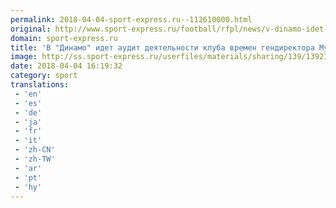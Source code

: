 ```yaml
---
permalink: 2018-04-04-sport-express.ru--112610000.html
original: http://www.sport-express.ru/football/rfpl/news/v-dinamo-idet-audit-deyatelnosti-kluba-vremen-gendirektora-muraveva-1392352/
domain: sport-express.ru
title: 'В "Динамо" идет аудит деятельности клуба времен гендиректора Муравьева'
image: http://ss.sport-express.ru/userfiles/materials/sharing/139/1392352.jpg
date: 2018-04-04 16:19:32
category: sport
translations: 
 - 'en'
 - 'es'
 - 'de'
 - 'ja'
 - 'fr'
 - 'it'
 - 'zh-CN'
 - 'zh-TW'
 - 'ar'
 - 'pt'
 - 'hy'
---
```


